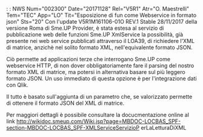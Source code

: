  :  : NWS Num="002300" Date="20171128" Rel="V5R1" Atr="O. Maestrelli" Tem="TEC" App="LO" Tit="Esposizione di fun come Webservice in formato json" Sts="20"
Con l'update V5R1M161106-01O REV.1 Stable 28/11/2017 della versione Roma di Sme.UP Provider, è stata estesa al servizio di pubblicazione web delle funzioni Sme.UP XmlService la possibilità, già
presente nei web service pubblicati attraverso il LOA39, di richiedere l'XML di matrice, anzichè nel solito formato XML, nell'equivalente formato JSON.

Ciò permette ad applicazioni terze che interrogano Sme.UP come webservice HTTP, di non dover obbligatoriamente fare il parsing del nostro formato XML di matrice, ma potersi in alternativa basare sul più leggero formato JSON. Un uso immediato di questa opzione è per l'integrazione dati con Qlik.

Il tutto è basato sull'aggiunta di un parametro che, se valorizzato permette di ottenere il formato JSON del XML di matrice.

Per maggiori dettagli è possibile consultare la docucmentazione online al link http://wikidoc.smeup.com/Wiki.jsp?page=MBDOC-LOCBAS_SPF-section-MBDOC-LOCBAS_SPF-XMLServiceServizioP
erLaLetturaDiXML
